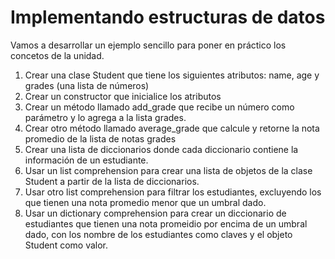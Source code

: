 # Implementando estructuras de datos

Vamos a desarrollar un ejemplo sencillo para poner en práctico los concetos de la unidad.

1. Crear una clase Student que tiene los siguientes atributos: name, age y grades (una lista de números)
2. Crear un constructor que inicialice los atributos
3. Crear un método llamado add_grade que recibe un número como parámetro y lo agrega a la lista grades.
4. Crear otro método llamado average_grade que calcule y retorne la nota promedio de la lista de notas grades
5. Crear una lista de diccionarios donde cada diccionario contiene la información de un estudiante.
6. Usar un list comprehension para crear una lista de objetos de la clase Student a partir de la lista de diccionarios.
7. Usar otro list comprehension para filtrar los estudiantes, excluyendo los que tienen una nota promedio menor que un umbral dado.
8. Usar un dictionary comprehension para crear un diccionario de estudiantes que tienen una nota promeidio por encima de un umbral dado, con los nombre de los estudiantes como claves y el objeto Student como valor.
